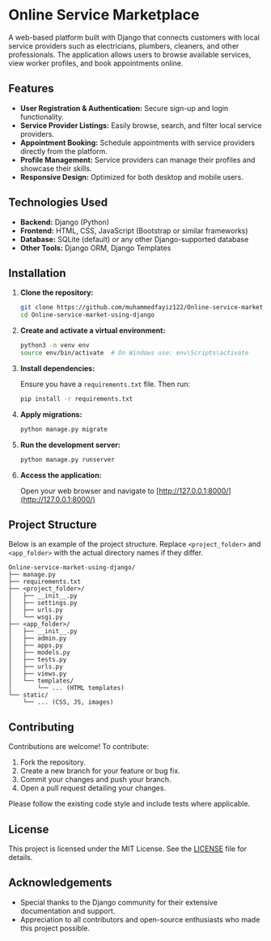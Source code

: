 # Online Service Marketplace

A web-based platform built with Django that connects customers with local service providers such as electricians, plumbers, cleaners, and other professionals. The application allows users to browse available services, view worker profiles, and book appointments online.

## Features

- **User Registration & Authentication:** Secure sign-up and login functionality.
- **Service Provider Listings:** Easily browse, search, and filter local service providers.
- **Appointment Booking:** Schedule appointments with service providers directly from the platform.
- **Profile Management:** Service providers can manage their profiles and showcase their skills.
- **Responsive Design:** Optimized for both desktop and mobile users.

## Technologies Used

- **Backend:** Django (Python)
- **Frontend:** HTML, CSS, JavaScript (Bootstrap or similar frameworks)
- **Database:** SQLite (default) or any other Django-supported database
- **Other Tools:** Django ORM, Django Templates

## Installation

1. **Clone the repository:**

   ```bash
   git clone https://github.com/muhammedfayiz122/Online-service-market-using-django.git
   cd Online-service-market-using-django
   ```

2. **Create and activate a virtual environment:**

   ```bash
   python3 -m venv env
   source env/bin/activate  # On Windows use: env\Scripts\activate
   ```

3. **Install dependencies:**

   Ensure you have a `requirements.txt` file. Then run:

   ```bash
   pip install -r requirements.txt
   ```

4. **Apply migrations:**

   ```bash
   python manage.py migrate
   ```

5. **Run the development server:**

   ```bash
   python manage.py runserver
   ```

6. **Access the application:**

   Open your web browser and navigate to [http://127.0.0.1:8000/](http://127.0.0.1:8000/)

## Project Structure

Below is an example of the project structure. Replace `<project_folder>` and `<app_folder>` with the actual directory names if they differ.

```
Online-service-market-using-django/
├── manage.py
├── requirements.txt
├── <project_folder>/
│   ├── __init__.py
│   ├── settings.py
│   ├── urls.py
│   └── wsgi.py
├── <app_folder>/
│   ├── __init__.py
│   ├── admin.py
│   ├── apps.py
│   ├── models.py
│   ├── tests.py
│   ├── urls.py
│   ├── views.py
│   └── templates/
│       └── ... (HTML templates)
└── static/
    └── ... (CSS, JS, images)
```

## Contributing

Contributions are welcome! To contribute:

1. Fork the repository.
2. Create a new branch for your feature or bug fix.
3. Commit your changes and push your branch.
4. Open a pull request detailing your changes.

Please follow the existing code style and include tests where applicable.

## License

This project is licensed under the MIT License. See the [LICENSE](LICENSE) file for details.

## Acknowledgements

- Special thanks to the Django community for their extensive documentation and support.
- Appreciation to all contributors and open-source enthusiasts who made this project possible.

